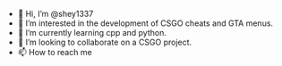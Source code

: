 - 👋 Hi, I’m @shey1337
- 👀 I’m interested in the development of CSGO cheats and GTA menus.
- 🌱 I’m currently learning cpp and python.
- 💞️ I’m looking to collaborate on a CSGO project.
- 📫 How to reach me 

<!---
shey1337/shey1337 is a ✨ special ✨ repository because its `README.md` (this file) appears on your GitHub profile.
You can click the Preview link to take a look at your changes.
--->
